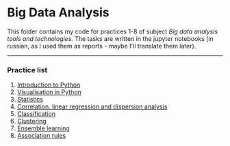 # Big Data Analysis
This folder contains my code for practices 1-8 of subject *Big data analysis tools and technologies*.
The tasks are written in the jupyter notebooks (in russian, as I used them as reports - maybe I'll translate them later).

---
### Practice list
1. [Introduction to Python](bdpr1.ipynb)
2. [Visualisation in Python](bdpr2.ipynb)
3. [Statistics](bdpr3.ipynb)
4. [Correlation, linear regression and dispersion analysis](bdpr4.ipynb)
5. [Classification](bdpr5.ipynb)
6. [Clustering](bdpr6.ipynb)
7. [Ensemble learning](bdpr7.ipynb)
8. [Association rules](bdpr8.ipynb)

